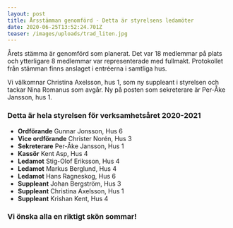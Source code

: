 ```yaml
---
layout: post
title: Årsstämman genomförd - Detta är styrelsens ledamöter
date: 2020-06-25T13:52:24.701Z
teaser: /images/uploads/trad_liten.jpg
---
```

Årets stämma är genomförd som planerat. Det var 18 medlemmar på plats och ytterligare 8 medlemmar var representerade med fullmakt. Protokollet från stämman finns anslaget i entréerna i samtliga hus.

Vi välkomnar Christina Axelsson, hus 1, som ny suppleant i styrelsen och tackar Nina Romanus som avgår. Ny på posten som sekreterare är Per-Åke Jansson, hus 1. 

### Detta är hela styrelsen för verksamhetsåret 2020-2021

* **Ordförande** Gunnar Jonsson, Hus 6
* **Vice ordförande** Christer Norén, Hus 3	
* **Sekreterare** Per-Åke Jansson, Hus 1
* **Kassör** Kent Asp, Hus 4
* **Ledamot** Stig-Olof Eriksson, Hus 4
* **Ledamot** Markus Berglund, Hus 4 
* **Ledamot** Hans Ragneskog, Hus 6
* **Suppleant** Johan Bergström, Hus 3
* **Suppleant** Christina Axelsson, Hus 1
* **Suppleant** Krishan Kent, Hus 4

### Vi önska alla en riktigt skön sommar!